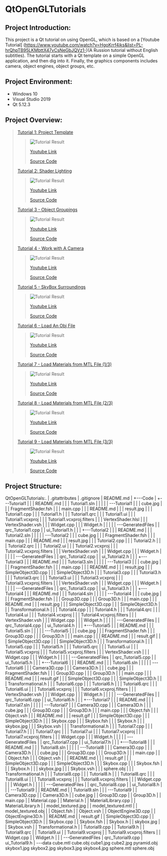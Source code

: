 QtOpenGLTutorials
=================

## Project Introduction:
This project is a Qt tutorial on using OpenGL, which is based on a [Youtube Tutorial] (https://www.youtube.com/watch?v=HgoKrrf4iks&list=PL-hrQhpTB95LKMbttX47vCsNeGbJQVz1-)(A Russion tutorial without English subtitles). The tutorial starts with a Qt template on a simple OpenGL application, and then dig into it. Finally, the graphics components includes camera, object engines, object groups, etc.

## Project Environment:
* Windows 10
* Visual Studio 2019
* Qt 5.12.3

## Project Overview:
> [Tutorial 1: Project Template](https://github.com/jingyangcarl/QtOpenGLTutorials/tree/master/Code/Tutorial1/Tutorial1)
>
>> ![Tutorial Result](https://github.com/jingyangcarl/QtOpenGLTutorials/blob/master/Code/Tutorial1/Tutorial1/result.jpg)
>>
>> [Youtube Link](https://www.youtube.com/watch?v=HgoKrrf4iks)
>>
>> [Source Code](https://github.com/jingyangcarl/QtOpenGLTutorials/tree/master/Code/Tutorial1/Tutorial1)
>
> [Tutorial 2: Shader Lighting](https://github.com/jingyangcarl/QtOpenGLTutorials/tree/master/Code/Tutorial2/Tutorial2)
>
>> ![Tutorial Result](https://github.com/jingyangcarl/QtOpenGLTutorials/blob/master/Code/Tutorial2/Tutorial2/result.jpg)
>>
>> [Youtube Link](https://www.youtube.com/watch?v=Ww-aoNC8VQU)
>>
>> [Source Code](https://github.com/jingyangcarl/QtOpenGLTutorials/tree/master/Code/Tutorial2/Tutorial2)
>
> [Tutorial 3 - Object Groupings](https://github.com/jingyangcarl/QtOpenGLTutorials/tree/master/Code/Tutorial3/Tutorial3)
>
>> ![Tutorial Result](https://github.com/jingyangcarl/QtOpenGLTutorials/blob/master/Code/Tutorial3/Tutorial3/result.jpg)
>>
>> [Youtube Link](https://www.youtube.com/watch?v=OyPlRxBRJqs)
>>
>> [Source Code](https://github.com/jingyangcarl/QtOpenGLTutorials/tree/master/Code/Tutorial3/Tutorial3)
>
> [Tutorial 4 - Work with A Camera](https://github.com/jingyangcarl/QtOpenGLTutorials/tree/master/Code/Tutorial4/Tutorial4)
>
>> ![Tutorial Result](https://github.com/jingyangcarl/QtOpenGLTutorials/blob/master/Code/Tutorial4/Tutorial4/result.jpg)
>>
>> [Youtube Link](https://www.youtube.com/watch?v=Un6pCMT5HDE)
>>
>> [Source Code](https://github.com/jingyangcarl/QtOpenGLTutorials/tree/master/Code/Tutorial4/Tutorial4)
>
> [Tutorial 5 - SkyBox Surroundings](https://github.com/jingyangcarl/QtOpenGLTutorials/tree/master/Code/Tutorial5/Tutorial5)
>
>> ![Tutorial Result](https://github.com/jingyangcarl/QtOpenGLTutorials/blob/master/Code/Tutorial5/Tutorial5/result.gif)
>>
>> [Youtube Link](https://www.youtube.com/watch?v=-adEM8bTaeo)
>>
>> [Source Code](https://github.com/jingyangcarl/QtOpenGLTutorials/tree/master/Code/Tutorial5/Tutorial5)
>
> [Tutorial 6 - Load An Obj File](https://github.com/jingyangcarl/QtOpenGLTutorials/tree/master/Code/Tutorial6/Tutorial6)
>
>> ![Tutorial Result](https://github.com/jingyangcarl/QtOpenGLTutorials/blob/master/Code/Tutorial6/Tutorial6/result.gif)
>>
>> [Youtube Link](https://www.youtube.com/watch?v=yM9v9vnNoIE)
>>
>> [Source Code](https://github.com/jingyangcarl/QtOpenGLTutorials/tree/master/Code/Tutorial6/Tutorial6)
>
> [Tutorial 7 - Load Materials from MTL File (1/3)](https://github.com/jingyangcarl/QtOpenGLTutorials/tree/master/Code/Tutorial7/Tutorial7)
>
>> ![Tutorial Result](https://github.com/jingyangcarl/QtOpenGLTutorials/blob/master/Code/Tutorial7/Tutorial7/result.gif)
>>
>> [Youtube Link](https://www.youtube.com/watch?v=AEK_-4rtF1o)
>>
>> [Source Code](https://github.com/jingyangcarl/QtOpenGLTutorials/tree/master/Code/Tutorial7/Tutorial7)
>
> [Tutorial 8 - Load Materials from MTL File (2/3)](https://github.com/jingyangcarl/QtOpenGLTutorials/tree/master/Code/Tutorial8/Tutorial8)
>
>> ![Tutorial Result](https://github.com/jingyangcarl/QtOpenGLTutorials/blob/master/Code/Tutorial8/Tutorial8/result.gif)
>>
>> [Youtube Link](https://www.youtube.com/watch?v=71HR8glNudc)
>>
>> [Source Code](https://github.com/jingyangcarl/QtOpenGLTutorials/tree/master/Code/Tutorial8/Tutorial8)
>
> [Tutorial 9 - Load Materials from MTL File (3/3)](https://github.com/jingyangcarl/QtOpenGLTutorials/tree/master/Code/Tutorial9/Tutorial9)
>
>> ![Tutorial Result](https://github.com/jingyangcarl/QtOpenGLTutorials/blob/master/Code/Tutorial9/Tutorial9/result.gif)
>>
>> [Youtube Link](https://www.youtube.com/watch?v=TadCATIDZ2c)
>>
>> [Source Code](https://github.com/jingyangcarl/QtOpenGLTutorials/tree/master/Code/Tutorial9/Tutorial9)
>

## Project Structure:
QtOpenGLTutorials:.
|   .gitattributes
|   .gitignore
|   README.md
|
+---Code
|   +---Tutorial1
|   |   |   README.md
|   |   |   Tutorial1.sln
|   |   |
|   |   \---Tutorial1
|   |       |   cube.jpg
|   |       |   FragmentShader.fsh
|   |       |   main.cpp
|   |       |   README.md
|   |       |   result.jpg
|   |       |   Tutorial1.cpp
|   |       |   Tutorial1.h
|   |       |   Tutorial1.qrc
|   |       |   Tutorial1.ui
|   |       |   Tutorial1.vcxproj
|   |       |   Tutorial1.vcxproj.filters
|   |       |   VertexShader.hlsl
|   |       |   VertexShader.vsh
|   |       |   Widget.cpp
|   |       |   Widget.h
|   |       |
|   |       \---GeneratedFiles
|   |               qrc_Tutorial1.cpp
|   |               ui_Tutorial1.h
|   |
|   +---Tutorial2
|   |   |   README.md
|   |   |   Tutorial2.sln
|   |   |
|   |   \---Tutorial2
|   |       |   cube.jpg
|   |       |   FragmentShader.fsh
|   |       |   main.cpp
|   |       |   README.md
|   |       |   result.jpg
|   |       |   Tutorial2.cpp
|   |       |   Tutorial2.h
|   |       |   Tutorial2.qrc
|   |       |   Tutorial2.ui
|   |       |   Tutorial2.vcxproj
|   |       |   Tutorial2.vcxproj.filters
|   |       |   VertexShader.vsh
|   |       |   Widget.cpp
|   |       |   Widget.h
|   |       |
|   |       \---GeneratedFiles
|   |               qrc_Tutorial2.cpp
|   |               ui_Tutorial2.h
|   |
|   +---Tutorial3
|   |   |   README.md
|   |   |   Tutorial3.sln
|   |   |
|   |   \---Tutorial3
|   |       |   cube.jpg
|   |       |   FragmentShader.fsh
|   |       |   main.cpp
|   |       |   README.md
|   |       |   result.jpg
|   |       |   SimpleObject3D.cpp
|   |       |   SimpleObject3D.h
|   |       |   Tutorial3.cpp
|   |       |   Tutorial3.h
|   |       |   Tutorial3.qrc
|   |       |   Tutorial3.ui
|   |       |   Tutorial3.vcxproj
|   |       |   Tutorial3.vcxproj.filters
|   |       |   VertexShader.vsh
|   |       |   Widget.cpp
|   |       |   Widget.h
|   |       |
|   |       \---GeneratedFiles
|   |               qrc_Tutorial3.cpp
|   |               ui_Tutorial3.h
|   |
|   +---Tutorial4
|   |   |   README.md
|   |   |   Tutorial4.sln
|   |   |
|   |   \---Tutorial4
|   |       |   cube.jpg
|   |       |   FragmentShader.fsh
|   |       |   Group3D.cpp
|   |       |   Group3D.h
|   |       |   main.cpp
|   |       |   README.md
|   |       |   result.jpg
|   |       |   SimpleObject3D.cpp
|   |       |   SimpleObject3D.h
|   |       |   Transformational.h
|   |       |   Tutorial4.cpp
|   |       |   Tutorial4.h
|   |       |   Tutorial4.qrc
|   |       |   Tutorial4.ui
|   |       |   Tutorial4.vcxproj
|   |       |   Tutorial4.vcxproj.filters
|   |       |   VertexShader.vsh
|   |       |   Widget.cpp
|   |       |   Widget.h
|   |       |
|   |       \---GeneratedFiles
|   |               qrc_Tutorial4.cpp
|   |               ui_Tutorial4.h
|   |
|   +---Tutorial5
|   |   |   README.md
|   |   |   Tutorial5.sln
|   |   |
|   |   \---Tutorial5
|   |       |   cube.jpg
|   |       |   FragmentShader.fsh
|   |       |   Group3D.cpp
|   |       |   Group3D.h
|   |       |   main.cpp
|   |       |   README.md
|   |       |   result.gif
|   |       |   SimpleObject3D.cpp
|   |       |   SimpleObject3D.h
|   |       |   Transformational.h
|   |       |   Tutorial5.cpp
|   |       |   Tutorial5.h
|   |       |   Tutorial5.qrc
|   |       |   Tutorial5.ui
|   |       |   Tutorial5.vcxproj
|   |       |   Tutorial5.vcxproj.filters
|   |       |   VertexShader.vsh
|   |       |   Widget.cpp
|   |       |   Widget.h
|   |       |
|   |       \---GeneratedFiles
|   |               qrc_Tutorial5.cpp
|   |               ui_Tutorial5.h
|   |
|   +---Tutorial6
|   |   |   README.md
|   |   |   Tutorial6.sln
|   |   |
|   |   \---Tutorial6
|   |       |   Camera3D.cpp
|   |       |   Camera3D.h
|   |       |   cube.jpg
|   |       |   FragmentShader.fsh
|   |       |   Group3D.cpp
|   |       |   Group3D.h
|   |       |   main.cpp
|   |       |   README.md
|   |       |   result.gif
|   |       |   SimpleObject3D.cpp
|   |       |   SimpleObject3D.h
|   |       |   Transformational.h
|   |       |   Tutorial6.cpp
|   |       |   Tutorial6.h
|   |       |   Tutorial6.qrc
|   |       |   Tutorial6.ui
|   |       |   Tutorial6.vcxproj
|   |       |   Tutorial6.vcxproj.filters
|   |       |   VertexShader.vsh
|   |       |   Widget.cpp
|   |       |   Widget.h
|   |       |
|   |       \---GeneratedFiles
|   |               qrc_Tutorial6.cpp
|   |               ui_Tutorial6.h
|   |
|   +---Tutorial7
|   |   |   README.md
|   |   |   Tutorial7.sln
|   |   |
|   |   \---Tutorial7
|   |       |   Camera3D.cpp
|   |       |   Camera3D.h
|   |       |   cube.jpg
|   |       |   Group3D.cpp
|   |       |   Group3D.h
|   |       |   main.cpp
|   |       |   Object.fsh
|   |       |   Object.vsh
|   |       |   README.md
|   |       |   result.gif
|   |       |   SimpleObject3D.cpp
|   |       |   SimpleObject3D.h
|   |       |   Skybox.cpp
|   |       |   Skybox.fsh
|   |       |   Skybox.h
|   |       |   skybox.jpg
|   |       |   Skybox.vsh
|   |       |   Transformational.h
|   |       |   Tutorial7.cpp
|   |       |   Tutorial7.h
|   |       |   Tutorial7.qrc
|   |       |   Tutorial7.ui
|   |       |   Tutorial7.vcxproj
|   |       |   Tutorial7.vcxproj.filters
|   |       |   Widget.cpp
|   |       |   Widget.h
|   |       |
|   |       \---GeneratedFiles
|   |               qrc_Tutorial7.cpp
|   |               ui_Tutorial7.h
|   |
|   +---Tutorial8
|   |   |   README.md
|   |   |   Tutorial8.sln
|   |   |
|   |   \---Tutorial8
|   |       |   Camera3D.cpp
|   |       |   Camera3D.h
|   |       |   cube.jpg
|   |       |   Group3D.cpp
|   |       |   Group3D.h
|   |       |   main.cpp
|   |       |   Object.fsh
|   |       |   Object.vsh
|   |       |   README.md
|   |       |   result.gif
|   |       |   SimpleObject3D.cpp
|   |       |   SimpleObject3D.h
|   |       |   Skybox.cpp
|   |       |   Skybox.fsh
|   |       |   Skybox.h
|   |       |   skybox.jpg
|   |       |   Skybox.vsh
|   |       |   sphere.obj
|   |       |   Transformational.h
|   |       |   Tutorial8.cpp
|   |       |   Tutorial8.h
|   |       |   Tutorial8.qrc
|   |       |   Tutorial8.ui
|   |       |   Tutorial8.vcxproj
|   |       |   Tutorial8.vcxproj.filters
|   |       |   Widget.cpp
|   |       |   Widget.h
|   |       |
|   |       \---GeneratedFiles
|   |               qrc_Tutorial8.cpp
|   |               ui_Tutorial8.h
|   |
|   \---Tutorial9
|       |   README.md
|       |   Tutorial9.sln
|       |
|       \---Tutorial9
|           |   Camera3D.cpp
|           |   Camera3D.h
|           |   cube.jpg
|           |   Group3D.cpp
|           |   Group3D.h
|           |   main.cpp
|           |   Material.cpp
|           |   Material.h
|           |   MaterialLibrary.cpp
|           |   MaterialLibrary.h
|           |   model_textured.jpg
|           |   model_textured.mtl
|           |   model_textured.obj
|           |   Object.fsh
|           |   Object.vsh
|           |   ObjectEngine3D.cpp
|           |   ObjectEngine3D.h
|           |   README.md
|           |   result.gif
|           |   SimpleObject3D.cpp
|           |   SimpleObject3D.h
|           |   Skybox.cpp
|           |   Skybox.fsh
|           |   Skybox.h
|           |   skybox.jpg
|           |   Skybox.vsh
|           |   Transformational.h
|           |   Tutorial9.cpp
|           |   Tutorial9.h
|           |   Tutorial9.qrc
|           |   Tutorial9.ui
|           |   Tutorial9.vcxproj
|           |   Tutorial9.vcxproj.filters
|           |   Widget.cpp
|           |   Widget.h
|           |
|           \---GeneratedFiles
|                   qrc_Tutorial9.cpp
|                   ui_Tutorial9.h
|
\---data
        cube.mtl
        cube.obj
        cube1.jpg
        cube2.jpg
        pyramid.obj
        skybox1.jpg
        skybox2.jpg
        skybox3.jpg
        skybox4.jpg
        sphere.mtl
        sphere.obj
